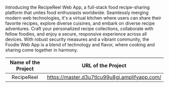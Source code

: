 
  Introducing the RecipeReel Web App, a full-stack food recipe-sharing platform that unites food enthusiasts worldwide. Seamlessly merging modern web technologies, it's a virtual kitchen where users can share their favorite recipes, explore diverse cuisines, and embark on diverse recipe adventures. Craft your personalized recipe collections, collaborate with fellow foodies, and enjoy a secure, responsive experience across all devices. With robust security measures and a vibrant community, the Foodie Web App is a blend of technology and flavor, where cooking and sharing come together in harmony.  


|             Name of the Project               |                            URL of the Project                          | 
|                    :---:                      |                                 :---:                                  |
|   RecipeReel |             https://master.d3u7tlcu99u8gi.amplifyapp.com/     |     

